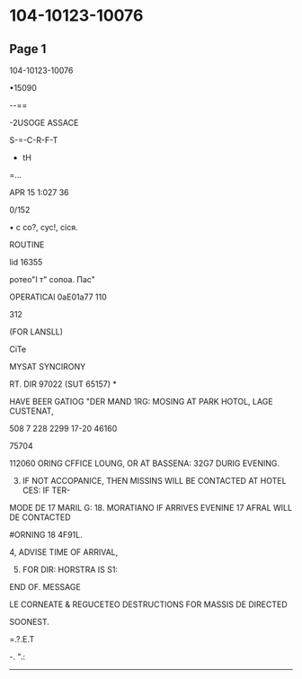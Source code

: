 # 104-10123-10076

## Page 1

104-10123-10076

•15090

--==

-2USOGE ASSACE

S-=-C-R-F-T

- tH

=...

APR 15 1:027 36

0/152

• с со?, сус!, сіся.

ROUTINE

lid 16355

ротео"І т" сопоа. Пас"

OPERATICAl 0aE01a77 110

312

(FOR LANSLL)

CiTe

MYSAT SYNCIRONY

RT. DIR 97022 (SUT 65157) *

HAVE BEER GATIOG "DER MAND 1RG: MOSING AT PARK HOTOL, LAGE CUSTENAT,

508 7 228 2299 17-20 46160

75704

112060 ORING CFFICE LOUNG, OR AT BASSENA: 32G7 DURIG EVENING.

3. IF NOT ACCOPANICE, THEN MISSINS WILL BE CONTACTED AT HOTEL CES: IF TER-

MODE DE 17 MARIL G: 18. MORATIANO IF ARRIVES EVENINE 17 AFRAL WILL DE CONTACTED

#ORNING 18 4F91L.

4, ADVISE TIME OF ARRIVAL,

5. FOR DIR: HORSTRA IS S1:

END OF. MESSAGE

LE CORNEATE & REGUCETEO DESTRUCTIONS FOR MASSIS DE DIRECTED

SOONEST.

=.?.E.T

-. ".:

---

